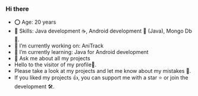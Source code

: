 ### Hi there
- ⭕️ Age: 20 years
- 🤹 Skills: Java development ☕, Android development 🤖 (Java), Mongo Db 🍃.
- 🔨 I’m currently working on: AniTrack
- 🌱 I’m currently learning: Java for Android development
- 💬 Ask me about all my projects
- Hello to the visitor of my profile👋. 
- Please take a look at my projects and let me know about my mistakes 🤝. 
- If you liked my projects 👍, you can support me with a star ⭐ or join the development 🛠️.
